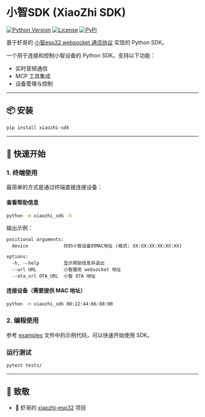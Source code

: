 # 小智SDK (XiaoZhi SDK)

[![Python Version](https://img.shields.io/badge/python-3.8+-blue.svg)](https://www.python.org/downloads/)
[![License](https://img.shields.io/badge/license-MIT-green.svg)](LICENSE)
[![PyPI](https://img.shields.io/badge/pypi-xiaozhi--sdk-blue.svg)](https://pypi.org/project/xiaozhi-sdk/)

基于虾哥的 [小智esp32 websocket 通讯协议](https://github.com/78/xiaozhi-esp32/blob/main/docs/websocket.md) 实现的 Python SDK。

一个用于连接和控制小智设备的 Python SDK。支持以下功能：
- 实时音频通信
- MCP 工具集成
- 设备管理与控制

---

## 📦 安装

```bash
pip install xiaozhi-sdk
```

---

## 🚀 快速开始

### 1. 终端使用

最简单的方式是通过终端直接连接设备：

#### 查看帮助信息

```bash
python -m xiaozhi_sdk -h
```

输出示例：
```text
positional arguments:
  device             你的小智设备的MAC地址 (格式: XX:XX:XX:XX:XX:XX)

options:
  -h, --help         显示帮助信息并退出
  --url URL          小智服务 websocket 地址
  --ota_url OTA_URL  小智 OTA 地址
```

#### 连接设备（需要提供 MAC 地址）

```bash
python -m xiaozhi_sdk 00:22:44:66:88:00
```

### 2. 编程使用
参考 [examples](examples/) 文件中的示例代码，可以快速开始使用 SDK。


### 运行测试

```bash
pytest tests/
```


---

## 🫡 致敬

- 🫡 虾哥的 [xiaozhi-esp32](https://github.com/78/xiaozhi-esp32) 项目
